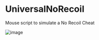 # UniversalNoRecoil
Mouse script to simulate a No Recoil Cheat

![image](https://i.ibb.co/18P0ph2/ezgif-com-gif-maker.gif)
